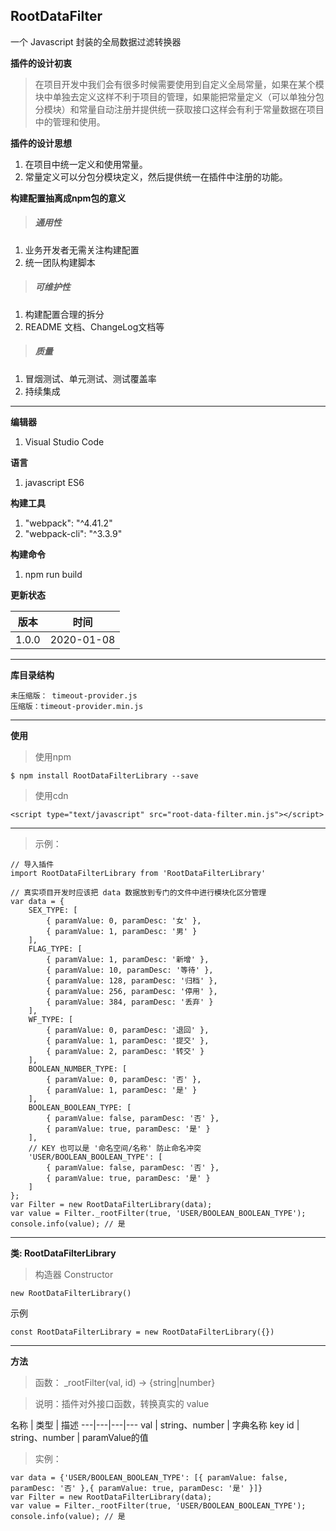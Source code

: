 ## RootDataFilter
一个 Javascript 封装的全局数据过滤转换器

**插件的设计初衷**
> 在项目开发中我们会有很多时候需要使用到自定义全局常量，如果在某个模块中单独去定义这样不利于项目的管理，如果能把常量定义（可以单独分包分模块）和常量自动注册并提供统一获取接口这样会有利于常量数据在项目中的管理和使用。


**插件的设计思想**
1. 在项目中统一定义和使用常量。
2. 常量定义可以分包分模块定义，然后提供统一在插件中注册的功能。

**构建配置抽离成npm包的意义**
> ##### 通用性
1. 业务开发者无需关注构建配置
2. 统一团队构建脚本

> ##### 可维护性
1. 构建配置合理的拆分
2. README 文档、ChangeLog文档等

> ##### 质量
1. 冒烟测试、单元测试、测试覆盖率
2. 持续集成

---

**编辑器**
1. Visual Studio Code

**语言**
1. javascript ES6

**构建工具**
1. "webpack": "^4.41.2"
2. "webpack-cli": "^3.3.9"

**构建命令**
1. npm run build

**更新状态**

版本 | 时间
---|---
1.0.0 | 2020-01-08

---
**库目录结构**

```
未压缩版： timeout-provider.js
压缩版：timeout-provider.min.js
```

---


**使用**
> 使用npm

```
$ npm install RootDataFilterLibrary --save
```

> 使用cdn

```
<script type="text/javascript" src="root-data-filter.min.js"></script>
```

---

> 示例：

```
// 导入插件
import RootDataFilterLibrary from 'RootDataFilterLibrary'

// 真实项目开发时应该把 data 数据放到专门的文件中进行模块化区分管理
var data = {
	SEX_TYPE: [
		{ paramValue: 0, paramDesc: '女' },
		{ paramValue: 1, paramDesc: '男' }
	],
	FLAG_TYPE: [
		{ paramValue: 1, paramDesc: '新增' },
		{ paramValue: 10, paramDesc: '等待' },
		{ paramValue: 128, paramDesc: '归档' },
		{ paramValue: 256, paramDesc: '停用' },
		{ paramValue: 384, paramDesc: '丢弃' }
	],
	WF_TYPE: [
		{ paramValue: 0, paramDesc: '退回' },
		{ paramValue: 1, paramDesc: '提交' },
		{ paramValue: 2, paramDesc: '转交' }
	],
	BOOLEAN_NUMBER_TYPE: [
		{ paramValue: 0, paramDesc: '否' },
		{ paramValue: 1, paramDesc: '是' }
	],
	BOOLEAN_BOOLEAN_TYPE: [
		{ paramValue: false, paramDesc: '否' },
		{ paramValue: true, paramDesc: '是' }
	],
	// KEY 也可以是 '命名空间/名称' 防止命名冲突
	'USER/BOOLEAN_BOOLEAN_TYPE': [
		{ paramValue: false, paramDesc: '否' },
		{ paramValue: true, paramDesc: '是' }
	]
};
var Filter = new RootDataFilterLibrary(data);
var value = Filter._rootFilter(true, 'USER/BOOLEAN_BOOLEAN_TYPE');
console.info(value); // 是

```

---

**类: RootDataFilterLibrary**
> 构造器 Constructor

```
new RootDataFilterLibrary()
```

示例

```
const RootDataFilterLibrary = new RootDataFilterLibrary({})
```

---

**方法**

> 函数： _rootFilter(val, id) → {string|number}

> 说明：插件对外接口函数，转换真实的 value

名称 | 类型 | 描述
---|---|---|---
val | string、number | 字典名称 key
id | string、number | paramValue的值

> 实例：

```
var data = {'USER/BOOLEAN_BOOLEAN_TYPE': [{ paramValue: false, paramDesc: '否' },{ paramValue: true, paramDesc: '是' }]}
var Filter = new RootDataFilterLibrary(data);
var value = Filter._rootFilter(true, 'USER/BOOLEAN_BOOLEAN_TYPE');
console.info(value); // 是
```
